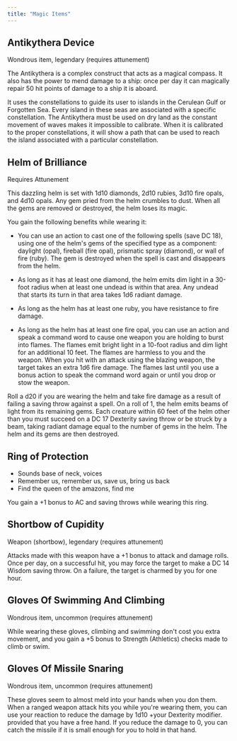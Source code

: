```yaml
---
title: "Magic Items"
---
```


Antikythera Device
------------------
Wondrous item, legendary (requires attunement)

The Antikythera is a complex construct that acts as a magical compass. It also has the power to mend damage to a ship: once per day it can magically repair 50 hit points of damage to a ship it is aboard.


It uses the constellations to guide its user to islands in the Cerulean Gulf or Forgotten Sea. Every island in these seas are associated with a specific constellation. The Antikythera must be used on dry land as the constant movement of waves makes it impossible to calibrate. When it is calibrated to the proper constellations, it will show a path that can be used to reach the island associated with a particular constellation.

Helm of Brilliance
------------------

Requires Attunement

This dazzling helm is set with 1d10 diamonds, 2d10 rubies, 3d10 fire opals, and 4d10 opals. Any gem pried from the helm crumbles to dust. When all the gems are removed or destroyed, the helm loses its magic.

You gain the following benefits while wearing it:

- You can use an action to cast one of the following spells (save DC 18), using one of the helm's gems of the specified type as a component: daylight (opal), fireball (fire opal), prismatic spray (diamond), or wall of fire (ruby). The gem is destroyed when the spell is cast and disappears from the helm.

- As long as it has at least one diamond, the helm emits dim light in a 30-foot radius when at least one undead is within that area. Any undead that starts its turn in that area takes 1d6 radiant damage.

- As long as the helm has at least one ruby, you have resistance to fire damage.

- As long as the helm has at least one fire opal, you can use an action and speak a command word to cause one weapon you are holding to burst into flames. The flames emit bright light in a 10-foot radius and dim light for an additional 10 feet. The flames are harmless to you and the weapon. When you hit with an attack using the blazing weapon, the target takes an extra 1d6 fire damage. The flames last until you use a bonus action to speak the command word again or until you drop
or stow the weapon.

Roll a d20 if you are wearing the helm and take fire damage as a result of failing a saving throw against a spell. On a roll of 1, the helm emits beams of light from its remaining gems. Each creature within 60 feet of the helm other than you must succeed on a DC 17 Dexterity saving throw or be struck by a beam, taking radiant damage equal to the number of gems in the helm. The helm and its gems are then destroyed.


Ring of Protection
------------------
- Sounds base of neck, voices
- Remember us, remember us, save us, bring us back
- Find the queen of the amazons, find me

You gain a +1 bonus to AC and saving throws while wearing this ring.

Shortbow of Cupidity
--------------------
Weapon (shortbow), legendary (requires attunement)

Attacks made with this weapon have a +1 bonus to attack and damage rolls. Once per day, on a successful hit, you may force the target to make a DC 14 Wisdom saving throw. On a failure, the target is charmed by you for one hour.

Gloves Of Swimming And Climbing
-------------------------------
Wondrous item, uncommon (requires attunement)

While wearing these gloves, climbing and swimming don't cost you extra movement, and you gain a +5 bonus to Strength (Athletics) checks made to climb or swim.

Gloves Of Missile Snaring
-------------------------
Wondrous item, uncommon (requires attunement)

These gloves seem to almost meld into your hands when you don them. When a ranged weapon attack hits you while you're wearing them, you can use your reaction to reduce the damage by 1d10 +your Dexterity modifier. provided that you have a free hand. If you reduce the damage to 0, you can catch the missile if it is small enough for you to hold in that hand.
